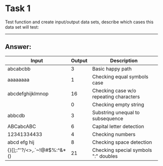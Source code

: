 # Task 1
Test function and create input/output data sets, describe which cases this data set will test:
___
## Answer:
|Input                      |Output|Description                           |
|---------------------------|------|--------------------------------------| 
|abcabcbb                   |3     |Basic happy path                      |
|aaaaaaaa                   |1     |Checking equal symbols case           |
|abcdefghijklmnop           |16    |Checking case w/o repeating characters|
|                           |0     |Checking empty string                 |
|abbcdb                     |3     |Substring unequal to subsequence      |
|ABCabcABC                  |6     |Capital letter detection              |
|12341334433                |4     |Checking numbers                      |
|abcd efg hij               |8     |Checking space detection              |
|{}[];:"'?/<>,.`~!@#$%:^&*()|21    |Checking special symbols ":" doubles  |